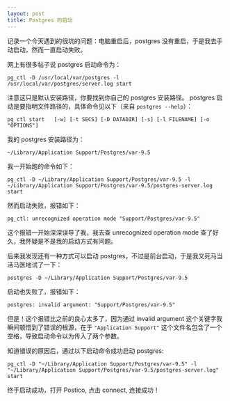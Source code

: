 ```yaml
---
layout: post
title: Postgres 的启动
---
```


记录一个今天遇到的很坑的问题：电脑重启后，postgres 没有重启，于是我去手动启动，然而一直启动失败。

网上有很多帖子说 postgres 启动命令为：

```
pg_ctl -D /usr/local/var/postgres -l /usr/local/var/postgres/server.log start
```
注意这只是默认安装路径，你要找到你自己的 postgres 安装路径。
postgres 启动是要指明文件路径的，具体命令见以下（来自 `postgres --help`）：

```
pg_ctl start   [-w] [-t SECS] [-D DATADIR] [-s] [-l FILENAME] [-o "OPTIONS"]
```
我的 postgres 安装路径为：

```
~/Library/Application Support/Postgres/var-9.5
```
我一开始跑的命令如下：

```
pg_ctl -D ~/Library/Application Support/Postgres/var-9.5 -l ~/Library/Application Support/Postgres/var-9.5/postgres-server.log start
```
然而启动失败，报错如下：

```
pg_ctl: unrecognized operation mode "Support/Postgres/var-9.5"
```
这个报错一开始深深误导了我，我去查 unrecognized operation mode 查了好久，我怀疑是不是我的启动方式有问题。

后来我发现还有一种方式可以启动 postgres，不过是前台启动，于是我又死马当活马医地试了一下：

```
postgres -D ~/Library/Application Support/Postgres/var-9.5
```
启动也失败了，报错如下：

```
postgres: invalid argument: "Support/Postgres/var-9.5"
```
但是！这个报错比之前的良心太多了，因为通过 invalid argument 这个关键字我瞬间顿悟到了错误的根源，在于 `"Application Support"` 这个文件名包含了一个空格，导致启动命令以为传入了两个参数。

知道错误的原因后，通过以下启动命令成功启动 postgres:

```
pg_ctl -D "~/Library/Application Support/Postgres/var-9.5" -l "~/Library/Application Support/Postgres/var-9.5/postgres-server.log" start
```
终于启动成功，打开 Postico, 点击 connect, 连接成功！
